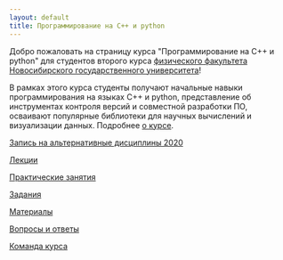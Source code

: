 ```yaml
---
layout: default
title: Программирование на C++ и python
---
```


Добро пожаловать на страницу курса "Программирование на C++ и python" для студентов второго курса [физического факультета](http://phys.nsu.ru) [Новосибирского государственного университета](https://www.nsu.ru)!

В рамках этого курса студенты получают начальные навыки программирования на языках C++ и python, представление об инструментах контроля версий и совместной разработки ПО, осваивают популярные библиотеки для научных вычислений и визуализации данных. Подробнее [о курсе](about).

<div class="row">
    <div class="col-sm-12 mb-2">
        <div class="card">
            <a class="btn btn-block btn-danger p-4" href="enroll2020">Запись на альтернативные дисциплины 2020</a>
        </div>
    </div>
</div>

<div class="row">
    <div class="col-sm-6 mb-2 pr-1">
        <div class="card">
            <a class="btn btn-block btn-primary p-4" href="lectures">
                <p class="card-text"><i class="fa fa-glass"></i> Лекции</p>
            </a>
        </div>
    </div>
    <div class="col-sm-6 mb-2 pl-1">
        <div class="card">
            <a class="btn btn-block btn-primary p-4" href="seminars">
                <p class="card-text"><i class="fa fa-road"></i> Практические занятия</p>
            </a>
        </div>
    </div>
</div>

<div class="row">
    <div class="col-sm-6 mb-2 pr-1">
        <div class="card">
            <a class="btn btn-block btn-success p-4" href="problems">
                <p class="card-text"><i class="fa fa-check-square-o"></i> Задания</p>
            </a>
        </div>
    </div>
    <div class="col-sm-6 mb-2 pl-1">
        <div class="card">
            <a class="btn btn-block btn-success p-4" href="textbook">
                <p class="card-text"><i class="fa fa-pencil-square-o"></i> Материалы</p>
            </a>
        </div>
    </div>
</div>

<div class="row">
    <div class="col-sm-6 mb-2 pr-1">
        <div class="card">
            <a class="btn btn-block btn-warning p-4" href="qna">
                <p class="card-text"><i class="fa fa-fire"></i> Вопросы и ответы</p>
            </a>
        </div>
    </div>
    <div class="col-sm-6 mb-2 pl-1">
        <div class="card">
            <a class="btn btn-block btn-warning p-4" href="team">
                <p class="card-text"><i class="fa fa-child"></i> Команда курса</p>
            </a>
        </div>
    </div>
</div>
